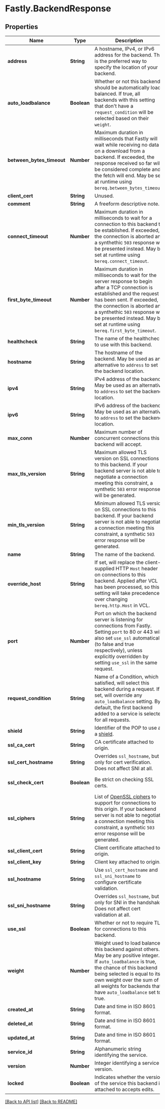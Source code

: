 # Fastly.BackendResponse

## Properties

Name | Type | Description | Notes
------------ | ------------- | ------------- | -------------
**address** | **String** | A hostname, IPv4, or IPv6 address for the backend. This is the preferred way to specify the location of your backend. | [optional] 
**auto_loadbalance** | **Boolean** | Whether or not this backend should be automatically load balanced. If true, all backends with this setting that don&#39;t have a `request_condition` will be selected based on their `weight`. | [optional] 
**between_bytes_timeout** | **Number** | Maximum duration in milliseconds that Fastly will wait while receiving no data on a download from a backend. If exceeded, the response received so far will be considered complete and the fetch will end. May be set at runtime using `bereq.between_bytes_timeout`. | [optional] 
**client_cert** | **String** | Unused. | [optional] 
**comment** | **String** | A freeform descriptive note. | [optional] 
**connect_timeout** | **Number** | Maximum duration in milliseconds to wait for a connection to this backend to be established. If exceeded, the connection is aborted and a synthethic `503` response will be presented instead. May be set at runtime using `bereq.connect_timeout`. | [optional] 
**first_byte_timeout** | **Number** | Maximum duration in milliseconds to wait for the server response to begin after a TCP connection is established and the request has been sent. If exceeded, the connection is aborted and a synthethic `503` response will be presented instead. May be set at runtime using `bereq.first_byte_timeout`. | [optional] 
**healthcheck** | **String** | The name of the healthcheck to use with this backend. | [optional] 
**hostname** | **String** | The hostname of the backend. May be used as an alternative to `address` to set the backend location. | [optional] 
**ipv4** | **String** | IPv4 address of the backend. May be used as an alternative to `address` to set the backend location. | [optional] 
**ipv6** | **String** | IPv6 address of the backend. May be used as an alternative to `address` to set the backend location. | [optional] 
**max_conn** | **Number** | Maximum number of concurrent connections this backend will accept. | [optional] 
**max_tls_version** | **String** | Maximum allowed TLS version on SSL connections to this backend. If your backend server is not able to negotiate a connection meeting this constraint, a synthetic `503` error response will be generated. | [optional] 
**min_tls_version** | **String** | Minimum allowed TLS version on SSL connections to this backend. If your backend server is not able to negotiate a connection meeting this constraint, a synthetic `503` error response will be generated. | [optional] 
**name** | **String** | The name of the backend. | [optional] 
**override_host** | **String** | If set, will replace the client-supplied HTTP `Host` header on connections to this backend. Applied after VCL has been processed, so this setting will take precedence over changing `bereq.http.Host` in VCL. | [optional] 
**port** | **Number** | Port on which the backend server is listening for connections from Fastly. Setting `port` to 80 or 443 will also set `use_ssl` automatically (to false and true respectively), unless explicitly overridden by setting `use_ssl` in the same request. | [optional] 
**request_condition** | **String** | Name of a Condition, which if satisfied, will select this backend during a request. If set, will override any `auto_loadbalance` setting. By default, the first backend added to a service is selected for all requests. | [optional] 
**shield** | **String** | Identifier of the POP to use as a [shield](https://docs.fastly.com/en/guides/shielding). | [optional] 
**ssl_ca_cert** | **String** | CA certificate attached to origin. | [optional] 
**ssl_cert_hostname** | **String** | Overrides `ssl_hostname`, but only for cert verification. Does not affect SNI at all. | [optional] 
**ssl_check_cert** | **Boolean** | Be strict on checking SSL certs. | [optional]  [defaults to true]
**ssl_ciphers** | **String** | List of [OpenSSL ciphers](https://www.openssl.org/docs/manmaster/man1/ciphers.html) to support for connections to this origin. If your backend server is not able to negotiate a connection meeting this constraint, a synthetic `503` error response will be generated. | [optional] 
**ssl_client_cert** | **String** | Client certificate attached to origin. | [optional] 
**ssl_client_key** | **String** | Client key attached to origin. | [optional] 
**ssl_hostname** | **String** | Use `ssl_cert_hostname` and `ssl_sni_hostname` to configure certificate validation. | [optional] 
**ssl_sni_hostname** | **String** | Overrides `ssl_hostname`, but only for SNI in the handshake. Does not affect cert validation at all. | [optional] 
**use_ssl** | **Boolean** | Whether or not to require TLS for connections to this backend. | [optional] 
**weight** | **Number** | Weight used to load balance this backend against others. May be any positive integer. If `auto_loadbalance` is true, the chance of this backend being selected is equal to its own weight over the sum of all weights for backends that have `auto_loadbalance` set to true. | [optional] 
**created_at** | **String** | Date and time in ISO 8601 format. | [optional] [readonly] 
**deleted_at** | **String** | Date and time in ISO 8601 format. | [optional] [readonly] 
**updated_at** | **String** | Date and time in ISO 8601 format. | [optional] [readonly] 
**service_id** | **String** | Alphanumeric string identifying the service. | [optional] [readonly] 
**version** | **Number** | Integer identifying a service version. | [optional] [readonly] 
**locked** | **Boolean** | Indicates whether the version of the service this backend is attached to accepts edits. | [optional] [readonly] 


[[Back to API list]](../../README.md#endpoints) [[Back to README]](../../README.md)
